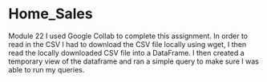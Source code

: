# Home_Sales
Module 22
I used Google Collab to complete this assignment.
In order to read in the CSV I had to download the CSV file locally using wget, I then read the locally downloaded CSV file into a DataFrame.
I then created a temporary view of the dataframe and ran a simple query to make sure I was able to run my queries.
